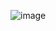 ![image](https://github.com/Er-Vibha/Java-Command-Line-Arguments/assets/65108188/fb1b54e9-5f05-4f5c-b623-ab21003c6f3a)
